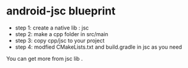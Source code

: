 # android-jsc blueprint
+ step 1: create a native lib : jsc
+ step 2: make a cpp folder in src/main
+ step 3: copy cpp/jsc to your project
+ step 4: modfied CMakeLists.txt and build.gradle in jsc as you need

You can get more from jsc lib .